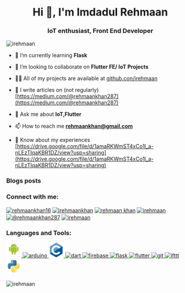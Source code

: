 <h1 align="center">Hi 👋, I'm Imdadul Rehmaan</h1>
<h3 align="center">IoT enthusiast, Front End Developer</h3>

<p align="left"> <img src="https://komarev.com/ghpvc/?username=irehmaan&label=Profile%20views&color=0e75b6&style=flat" alt="irehmaan" /> </p>

- 🌱 I’m currently learning **Flask**

- 👯 I’m looking to collaborate on **Flutter FE/ IoT Projects**

- 👨‍💻 All of my projects are available at [github.con/irehmaan](github.con/irehmaan)

- 📝 I write articles on (not regularly) [https://medium.com/@rehmaankhan287](https://medium.com/@rehmaankhan287)

- 💬 Ask me about **IoT,Flutter**

- 📫 How to reach me **rehmaankhan@gmail.com**

- 📄 Know about my experiences [https://drive.google.com/file/d/1amaRKWmST4xCo1l_a-nLEzTIqaKBR1DZ/view?usp=sharing](https://drive.google.com/file/d/1amaRKWmST4xCo1l_a-nLEzTIqaKBR1DZ/view?usp=sharing)

### Blogs posts
<!-- BLOG-POST-LIST:START -->
<!-- BLOG-POST-LIST:END -->

<h3 align="left">Connect with me:</h3>
<p align="left">
<a href="https://twitter.com/rehmaankhan16" target="blank"><img align="center" src="https://raw.githubusercontent.com/rahuldkjain/github-profile-readme-generator/master/src/images/icons/Social/twitter.svg" alt="rehmaankhan16" height="30" width="40" /></a>
<a href="https://linkedin.com/in/irehmaankhan" target="blank"><img align="center" src="https://raw.githubusercontent.com/rahuldkjain/github-profile-readme-generator/master/src/images/icons/Social/linked-in-alt.svg" alt="irehmaankhan" height="30" width="40" /></a>
<a href="https://fb.com/rehmaan khan" target="blank"><img align="center" src="https://raw.githubusercontent.com/rahuldkjain/github-profile-readme-generator/master/src/images/icons/Social/facebook.svg" alt="rehmaan khan" height="30" width="40" /></a>
<a href="https://instagram.com/irehmaan" target="blank"><img align="center" src="https://raw.githubusercontent.com/rahuldkjain/github-profile-readme-generator/master/src/images/icons/Social/instagram.svg" alt="irehmaan" height="30" width="40" /></a>
<a href="https://medium.com/@rehmaankhan287" target="blank"><img align="center" src="https://raw.githubusercontent.com/rahuldkjain/github-profile-readme-generator/master/src/images/icons/Social/medium.svg" alt="@rehmaankhan287" height="30" width="40" /></a>
<a href="https://www.youtube.com/c/irehmaan" target="blank"><img align="center" src="https://raw.githubusercontent.com/rahuldkjain/github-profile-readme-generator/master/src/images/icons/Social/youtube.svg" alt="irehmaan" height="30" width="40" /></a>
</p>

<h3 align="left">Languages and Tools:</h3>
<p align="left"> <a href="https://developer.android.com" target="_blank" rel="noreferrer"> <img src="https://raw.githubusercontent.com/devicons/devicon/master/icons/android/android-original-wordmark.svg" alt="android" width="40" height="40"/> </a> <a href="https://www.arduino.cc/" target="_blank" rel="noreferrer"> <img src="https://cdn.worldvectorlogo.com/logos/arduino-1.svg" alt="arduino" width="40" height="40"/> </a> <a href="https://www.cprogramming.com/" target="_blank" rel="noreferrer"> <img src="https://raw.githubusercontent.com/devicons/devicon/master/icons/c/c-original.svg" alt="c" width="40" height="40"/> </a> <a href="https://dart.dev" target="_blank" rel="noreferrer"> <img src="https://www.vectorlogo.zone/logos/dartlang/dartlang-icon.svg" alt="dart" width="40" height="40"/> </a> <a href="https://firebase.google.com/" target="_blank" rel="noreferrer"> <img src="https://www.vectorlogo.zone/logos/firebase/firebase-icon.svg" alt="firebase" width="40" height="40"/> </a> <a href="https://flask.palletsprojects.com/" target="_blank" rel="noreferrer"> <img src="https://www.vectorlogo.zone/logos/pocoo_flask/pocoo_flask-icon.svg" alt="flask" width="40" height="40"/> </a> <a href="https://flutter.dev" target="_blank" rel="noreferrer"> <img src="https://www.vectorlogo.zone/logos/flutterio/flutterio-icon.svg" alt="flutter" width="40" height="40"/> </a> <a href="https://git-scm.com/" target="_blank" rel="noreferrer"> <img src="https://www.vectorlogo.zone/logos/git-scm/git-scm-icon.svg" alt="git" width="40" height="40"/> </a> <a href="https://ifttt.com/" target="_blank" rel="noreferrer"> <img src="https://www.vectorlogo.zone/logos/ifttt/ifttt-ar21.svg" alt="ifttt" width="40" height="40"/> </a> <a href="https://www.python.org" target="_blank" rel="noreferrer"> <img src="https://raw.githubusercontent.com/devicons/devicon/master/icons/python/python-original.svg" alt="python" width="40" height="40"/> </a> </p>

<p><img align="center" src="https://github-readme-stats.vercel.app/api/top-langs?username=irehmaan&show_icons=true&locale=en&layout=compact" alt="irehmaan" /></p>
